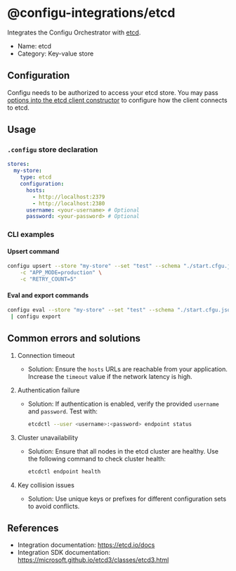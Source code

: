 # @configu-integrations/etcd

Integrates the Configu Orchestrator with [etcd](https://etcd.io/).

- Name: etcd
- Category: Key-value store

## Configuration

Configu needs to be authorized to access your etcd store. You may pass [options into the etcd client constructor](https://microsoft.github.io/etcd3/interfaces/ioptions.html) to configure how the client connects to etcd.

## Usage

### `.configu` store declaration

```yaml
stores:
  my-store:
    type: etcd
    configuration:
      hosts:
        - http://localhost:2379
        - http://localhost:2380
      username: <your-username> # Optional
      password: <your-password> # Optional
```

### CLI examples

#### Upsert command

```bash
configu upsert --store "my-store" --set "test" --schema "./start.cfgu.json" \
    -c "APP_MODE=production" \
    -c "RETRY_COUNT=5"
```

#### Eval and export commands

```bash
configu eval --store "my-store" --set "test" --schema "./start.cfgu.json" \
 | configu export
```

## Common errors and solutions

1. Connection timeout  
   - Solution: Ensure the `hosts` URLs are reachable from your application. Increase the `timeout` value if the network latency is high.

2. Authentication failure  
   - Solution: If authentication is enabled, verify the provided `username` and `password`. Test with:
     ```bash
     etcdctl --user <username>:<password> endpoint status
     ```

3. Cluster unavailability  
   - Solution: Ensure that all nodes in the etcd cluster are healthy. Use the following command to check cluster health:
     ```bash
     etcdctl endpoint health
     ```

4. Key collision issues  
   - Solution: Use unique keys or prefixes for different configuration sets to avoid conflicts.

## References

- Integration documentation: https://etcd.io/docs
- Integration SDK documentation: https://microsoft.github.io/etcd3/classes/etcd3.html
